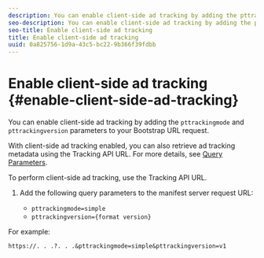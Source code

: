 ```yaml
---
description: You can enable client-side ad tracking by adding the pttrackingmode and pttrackingversion parameters to your Bootstrap URL request.
seo-description: You can enable client-side ad tracking by adding the pttrackingmode and pttrackingversion parameters to your Bootstrap URL request.
seo-title: Enable client-side ad tracking
title: Enable client-side ad tracking
uuid: 0a825756-1d9a-43c5-bc22-9b366f39fdbb
---
```


# Enable client-side ad tracking {#enable-client-side-ad-tracking}

You can enable client-side ad tracking by adding the `pttrackingmode` and `pttrackingversion` parameters to your Bootstrap URL request.

 With client-side ad tracking enabled, you can also retrieve ad tracking metadata using the Tracking API URL. For more details, see [Query Parameters](../../msapi-topics/ms-at-effectiveness/notvsdk-csat-ms-interface.md).

To perform client-side ad tracking, use the Tracking API URL.

1. Add the following query parameters to the manifest server request URL:

   * `pttrackingmode=simple` 
   * `pttrackingversion={format version}`

For example:

```
https://. . .?. . .&pttrackingmode=simple&pttrackingversion=v1
```